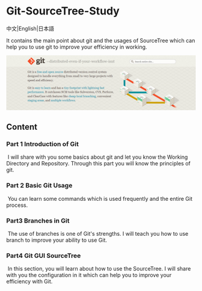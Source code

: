 # Git-SourceTree-Study
<a herf="./doc/README_zh.md" style="text-decoration:none">中文</a>|<a herf="" style="text-decoration:none">English</a>|<a herf="./doc/README_ja.md" style="text-decoration:none">日本語</a>

It contains the main point about git and the usages of SourceTree which can help you to use git to improve your efficiency in working.

![hero](./images/hero.png)



## Content

### Part 1 Introduction of Git 

​	I will share with you some basics about git and let you know  the Working Directory and Repository. Through this part you will know the principles of git.



### Part 2 Basic Git Usage

​	You can learn some commands which is used frequently and the entire Git process.



### Part3 Branches in Git

​	The use of branches is one of Git's strengths. I will teach you how to use branch to improve your ability to use Git.



### Part4 Git GUI SourceTree

​	In this section, you will learn about how to use the SourceTree. I will share with you the configuration in it which can help you to improve your efficiency with Git.